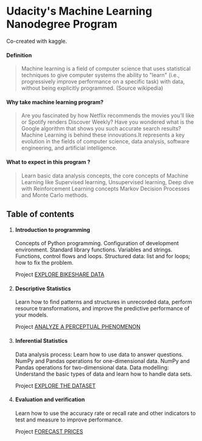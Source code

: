 # Udacity's Machine Learning Nanodegree Program
Co-created with kaggle.

#### Definition 
> Machine learning is a field of computer science that uses statistical techniques to give computer systems the ability to "learn" (i.e., progressively improve performance on a specific task) with data, without being explicitly programmed. (Source wikipedia)


#### Why take machine learning program?
> Are you fascinated by how Netflix recommends the movies you’ll like or Spotify renders Discover Weekly? Have you wondered what is the Google algorithm that shows you such accurate search results? Machine Learning is behind these innovations.It represents a key evolution in the fields of computer science, data analysis, software engineering, and artificial intelligence. 

#### What to expect in this program ?
> Learn basic data analysis concepts, the core concepts of Machine Learning like Supervised learning, Unsupervised learning, Deep dive with Reinforcement Learning concepts Markov Decision Processes and Monte Carlo methods. 


## Table of contents

1. #### Introduction to programming
   Concepts of Python programming. Configuration of development environment. Standard library functions. Variables and strings. Functions, control flows and loops. Structured data: list and for loops; how to fix the problem.

   Project [EXPLORE BIKESHARE DATA](explore-bikeshare-data)

2. #### Descriptive Statistics
   Learn how to find patterns and structures in unrecorded data, perform resource transformations, and improve the predictive performance of your models.

   Project [ANALYZE A PERCEPTUAL PHENOMENON](test-a-perceptual-phenomenon)

3. #### Inferential Statistics
   Data analysis process: Learn how to use data to answer questions. NumPy and Pandas operations for one-dimensional data. NumPy and Pandas operations for two-dimensional data. Data modelling: Understand the basic types of data and learn how to handle data sets.

   Project [EXPLORE THE DATASET](investigate-a-dataset)

4. #### Evaluation and verification
   Learn how to use the accuracy rate or recall rate and other indicators to test and measure to improve performance.

   Project [FORECAST PRICES](predicting-boston-housing-prices)

